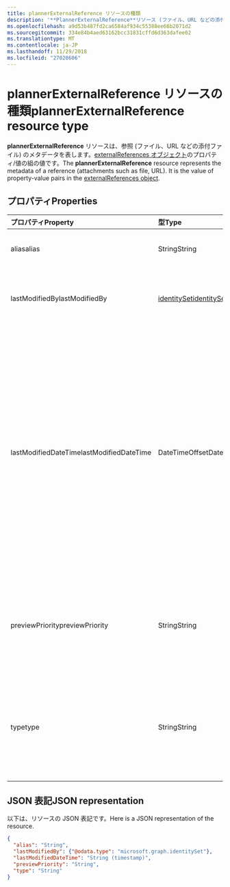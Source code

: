 ```yaml
---
title: plannerExternalReference リソースの種類
description: '**PlannerExternalReference**リソース (ファイル、URL などの添付ファイル) の参照のメタデータを表します。 ExternalReferences オブジェクトのプロパティと値のペアの値です。'
ms.openlocfilehash: a9d53b487fd2ca6584af934c55388ee66b2071d2
ms.sourcegitcommit: 334e84b4aed63162bcc31831cffd6d363dafee02
ms.translationtype: MT
ms.contentlocale: ja-JP
ms.lasthandoff: 11/29/2018
ms.locfileid: "27020606"
---
```

# <a name="plannerexternalreference-resource-type"></a><span data-ttu-id="c1f47-104">plannerExternalReference リソースの種類</span><span class="sxs-lookup"><span data-stu-id="c1f47-104">plannerExternalReference resource type</span></span>

<span data-ttu-id="c1f47-p102">**plannerExternalReference** リソースは、参照 (ファイル、URL などの添付ファイル) のメタデータを表します。[externalReferences オブジェクト](plannerexternalreferences.md)のプロパティ/値の組の値です。</span><span class="sxs-lookup"><span data-stu-id="c1f47-p102">The **plannerExternalReference** resource represents the metadata of a reference (attachments such as file, URL). It is the value of property-value pairs in the [externalReferences object](plannerexternalreferences.md).</span></span>



## <a name="properties"></a><span data-ttu-id="c1f47-107">プロパティ</span><span class="sxs-lookup"><span data-stu-id="c1f47-107">Properties</span></span>
| <span data-ttu-id="c1f47-108">プロパティ</span><span class="sxs-lookup"><span data-stu-id="c1f47-108">Property</span></span>     | <span data-ttu-id="c1f47-109">型</span><span class="sxs-lookup"><span data-stu-id="c1f47-109">Type</span></span>   |<span data-ttu-id="c1f47-110">説明</span><span class="sxs-lookup"><span data-stu-id="c1f47-110">Description</span></span>|
|:---------------|:--------|:----------|
|<span data-ttu-id="c1f47-111">alias</span><span class="sxs-lookup"><span data-stu-id="c1f47-111">alias</span></span>|<span data-ttu-id="c1f47-112">String</span><span class="sxs-lookup"><span data-stu-id="c1f47-112">String</span></span>|<span data-ttu-id="c1f47-113">参照を記述するエイリアス名。</span><span class="sxs-lookup"><span data-stu-id="c1f47-113">A name alias to describe the reference.</span></span>|
|<span data-ttu-id="c1f47-114">lastModifiedBy</span><span class="sxs-lookup"><span data-stu-id="c1f47-114">lastModifiedBy</span></span>|[<span data-ttu-id="c1f47-115">identitySet</span><span class="sxs-lookup"><span data-stu-id="c1f47-115">identitySet</span></span>](identityset.md)|<span data-ttu-id="c1f47-p103">読み取り専用です。これを最後に変更したユーザーの ID。</span><span class="sxs-lookup"><span data-stu-id="c1f47-p103">Read-only. User ID by which this is last modified.</span></span>|
|<span data-ttu-id="c1f47-118">lastModifiedDateTime</span><span class="sxs-lookup"><span data-stu-id="c1f47-118">lastModifiedDateTime</span></span>|<span data-ttu-id="c1f47-119">DateTimeOffset</span><span class="sxs-lookup"><span data-stu-id="c1f47-119">DateTimeOffset</span></span>|<span data-ttu-id="c1f47-p104">読み取り専用です。これを最後に変更した日時。Timestamp 型は、ISO 8601 形式を使用して日付と時刻の情報を表し、必ず UTC 時間です。たとえば、2014 年 1 月 1 日午前 0 時 (UTC) は、次のようになります。`'2014-01-01T00:00:00Z'`</span><span class="sxs-lookup"><span data-stu-id="c1f47-p104">Read-only. Date and time at which this is last modified. The Timestamp type represents date and time information using ISO 8601 format and is always in UTC time. For example, midnight UTC on Jan 1, 2014 would look like this: `'2014-01-01T00:00:00Z'`</span></span>|
|<span data-ttu-id="c1f47-124">previewPriority</span><span class="sxs-lookup"><span data-stu-id="c1f47-124">previewPriority</span></span>|<span data-ttu-id="c1f47-125">String</span><span class="sxs-lookup"><span data-stu-id="c1f47-125">String</span></span>|<span data-ttu-id="c1f47-126">タスクのプレビューとして参照が表示される、相対的な優先順位を設定するのに使用されます。</span><span class="sxs-lookup"><span data-stu-id="c1f47-126">Used to set the relative priority order in which the reference will be shown as a preview on the task.</span></span>|
|<span data-ttu-id="c1f47-127">type</span><span class="sxs-lookup"><span data-stu-id="c1f47-127">type</span></span>|<span data-ttu-id="c1f47-128">String</span><span class="sxs-lookup"><span data-stu-id="c1f47-128">String</span></span>|<span data-ttu-id="c1f47-p105">参照の種類を記述するのに使用されます。次の種類が含まれます: `PowerPoint`、`Word`、`Excel`、`Other`。</span><span class="sxs-lookup"><span data-stu-id="c1f47-p105">Used to describe the type of the reference. Types include: `PowerPoint`, `Word`, `Excel`, `Other`.</span></span>|

## <a name="json-representation"></a><span data-ttu-id="c1f47-131">JSON 表記</span><span class="sxs-lookup"><span data-stu-id="c1f47-131">JSON representation</span></span>
<span data-ttu-id="c1f47-132">以下は、リソースの JSON 表記です。</span><span class="sxs-lookup"><span data-stu-id="c1f47-132">Here is a JSON representation of the resource.</span></span>

<!-- {
  "blockType": "resource",
  "optionalProperties": [

  ],
  "@odata.type": "microsoft.graph.plannerExternalReference"
}-->

```json
{
  "alias": "String",
  "lastModifiedBy": {"@odata.type": "microsoft.graph.identitySet"},
  "lastModifiedDateTime": "String (timestamp)",
  "previewPriority": "String",
  "type": "String"
}

```

<!-- uuid: 8fcb5dbc-d5aa-4681-8e31-b001d5168d79
2015-10-25 14:57:30 UTC -->
<!-- {
  "type": "#page.annotation",
  "description": "plannerExternalReference resource",
  "keywords": "",
  "section": "documentation",
  "tocPath": ""
}-->